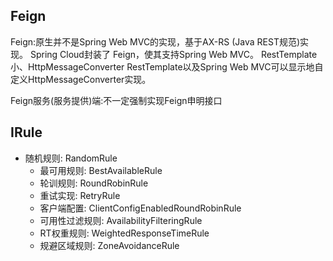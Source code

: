 
## Feign

Feign:原生并不是Spring Web MVC的实现，基于AX-RS (Java REST规范)实现。
Spring Cloud封装了 Feign，使其支持Spring Web MVC。
RestTemplate 小、HttpMessageConverter RestTemplate以及Spring Web MVC可以显示地自定义HttpMessageConverter实现。

Feign服务(服务提供)端:不一定强制实现Feign申明接口


## IRule

* 随机规则: RandomRule
  * 最可用规则: BestAvailableRule
  * 轮训规则: RoundRobinRule
  * 重试实现: RetryRule
  * 客户端配置: ClientConfigEnabledRoundRobinRule
  * 可用性过滤规则: AvailabilityFilteringRule
  * RT权重规则: WeightedResponseTimeRule
  * 规避区域规则: ZoneAvoidanceRule
